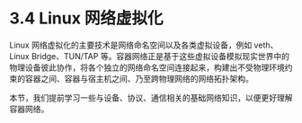# 3.4 Linux 网络虚拟化

Linux 网络虚拟化的主要技术是网络命名空间以及各类虚拟设备，例如 veth、Linux Bridge、TUN/TAP 等。容器网络正是基于这些虚拟设备模拟现实世界中的物理设备彼此协作，将各个独立的网络命名空间连接起来，构建出不受物理环境约束的容器之间、容器与宿主机之间、乃至跨物理网络的网络拓扑架构。

本节，我们提前学习一些与设备、协议、通信相关的基础网络知识，以便更好理解容器网络。
